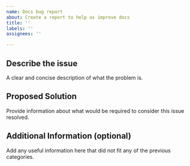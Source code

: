```yaml
---
name: Docs bug report
about: Create a report to help us improve docs
title: ''
labels: ''
assignees: ''

---
```


## Describe the issue

A clear and concise description of what the problem is.

## Proposed Solution

Provide information about what would be required to consider this issue resolved.

## Additional Information (optional)

Add any useful information here that did not fit any of the previous categories.
